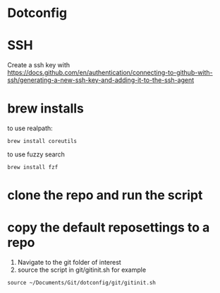 # Dotconfig 
# SSH
Create a ssh key with https://docs.github.com/en/authentication/connecting-to-github-with-ssh/generating-a-new-ssh-key-and-adding-it-to-the-ssh-agent

# brew installs

to use realpath:
```
brew install coreutils
```

to use fuzzy search
```
brew install fzf
```
# clone the repo and run the script

# copy the default reposettings to a repo
1) Navigate to the git folder of interest
2) source the script in git/gitinit.sh for example
```
source ~/Documents/Git/dotconfig/git/gitinit.sh
```

